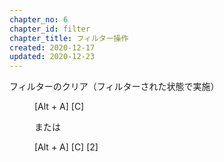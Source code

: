 ```yaml
---
chapter_no: 6
chapter_id: filter
chapter_title: フィルター操作
created: 2020-12-17
updated: 2020-12-23
---
```

<dl>
  <dt>フィルターのクリア（フィルターされた状態で実施）</dt>
  <dd>
     <p>[Alt + A] [C]</p>
     <p>または</p>
     <p>[Alt + A] [C] [2]</p>
  </dd>
</dl>
